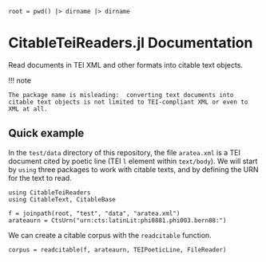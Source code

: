 ```@setup eg
root = pwd() |> dirname |> dirname
```

# CitableTeiReaders.jl Documentation


Read documents in TEI XML and other formats into citable text objects.


!!! note

    The package name is misleading:  converting text documents into citable text objects is not limited to TEI-compliant XML or even to XML at all.

##  Quick example


In the `test/data` directory of this repository, the file `aratea.xml` is a TEI document cited by poetic line (TEI `l` element within `text/body`).  We will start by `using` three packages to work with citable texts, and by defining the URN for the text to read.

```@example eg
using CitableTeiReaders
using CitableText, CitableBase

f = joinpath(root, "test", "data", "aratea.xml")
arateaurn = CtsUrn("urn:cts:latinLit:phi0881.phi003.bern88:")
```

We can create a citable corpus with the `readcitable` function. 

```@example eg
corpus = readcitable(f, arateaurn, TEIPoeticLine, FileReader)
```